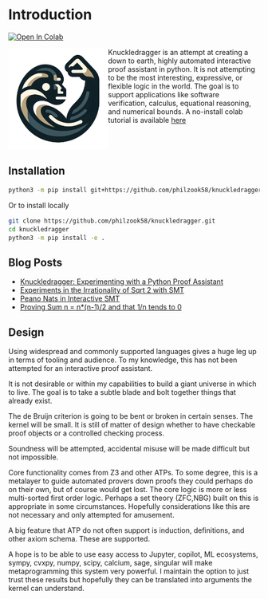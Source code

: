 # Introduction

[![Open In Colab](https://colab.research.google.com/assets/colab-badge.svg)](http://colab.research.google.com/github/philzook58/knuckledragger/blob/main/tutorial.ipynb)

<img src="logo.webp" alt="drawing" width="200" align="left"/>

Knuckledragger is an attempt at creating a down to earth, highly automated interactive proof assistant in python. It is not attempting to be the most interesting, expressive, or flexible logic in the world. The goal is to support applications like software verification, calculus, equational reasoning, and numerical bounds. A no-install colab tutorial is available [here](http://colab.research.google.com/github/philzook58/knuckledragger/blob/main/tutorial.ipynb)

<br clear="left"/>

## Installation

```bash
python3 -m pip install git+https://github.com/philzook58/knuckledragger.git
```

Or to install locally

```bash
git clone https://github.com/philzook58/knuckledragger.git
cd knuckledragger
python3 -m pip install -e .
```

## Blog Posts

- [Knuckledragger: Experimenting with a Python Proof Assistant](https://www.philipzucker.com/python-itp/)
- [Experiments in the Irrationality of Sqrt 2 with SMT](https://www.philipzucker.com/sqrt2/)
- [Peano Nats in Interactive SMT](https://www.philipzucker.com/sqrt2_2/)
- [Proving Sum n = n*(n-1)/2 and that 1/n tends to 0](https://www.philipzucker.com/analysis_knuckle/)

## Design

Using widespread and commonly supported languages gives a huge leg up in terms of tooling and audience. To my knowledge, this has not been attempted for an interactive proof assistant.

It is not desirable or within my capabilities to build a giant universe in which to live. The goal is to take a subtle blade and bolt together things that already exist.

The de Bruijn criterion is going to be bent or broken in certain senses. The kernel will be small. It is still of matter of design whether to have checkable proof objects or a controlled checking process.

Soundness will be attempted, accidental misuse will be made difficult but not impossible.

Core functionality comes from Z3 and other ATPs. To some degree, this is a metalayer to guide automated provers down proofs they could perhaps do on their own, but of course would get lost. The core logic is more or less multi-sorted first order logic. Perhaps a set theory (ZFC,NBG) built on this is appropriate in some circumstances. Hopefully considerations like this are not necessary and only attempted for amusement.

A big feature that ATP do not often support is induction, definitions, and other axiom schema. These are supported.

A hope is to be able to use easy access to Jupyter, copilot, ML ecosystems, sympy, cvxpy, numpy, scipy, calcium, sage, singular will make metaprogramming this system very powerful. I maintain the option to just trust these results but hopefully they can be translated into arguments the kernel can understand.
